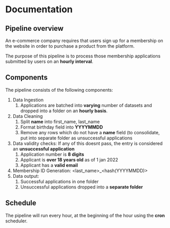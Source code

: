 # Documentation

## Pipeline overview

An e-commerce company requires that users sign up for a membership on the website in order to purchase a product from the platform. 

The purpose of this pipeline is to process those membership applications submitted by users on an **hourly interval**. 

## Components

The pipeline consists of the following components:

1. Data Ingestion
    1. Applications are batched into **************varying************** number of datasets and dropped into a folder on an **hourly basis**.
2. Data Cleaning
    1. Split ********name******** into first_name, last_name
    2. Format birthday field into **YYYYMMDD**
    3. Remove any rows which do not have a **name** field (to consolidate, put into separate folder as unsuccessful applications
3. Data validity checks: If any of this doesnt pass, the entry is considered an **unsuccessful application**
    1. Application number is **8 digits**
    2. Applicant is **over 18 years old** as of 1 jan 2022
    3. Applicant has a **valid email** 
4. Membership ID Generation: <last_name>_<hash(YYYYMMDD)>
5. Data output: 
    1. Successful applications in one folder
    2. Unsuccessful applications dropped into a **separate folder**

## Schedule

The pipeline will run every hour, at the beginning of the hour using the **cron** scheduler.